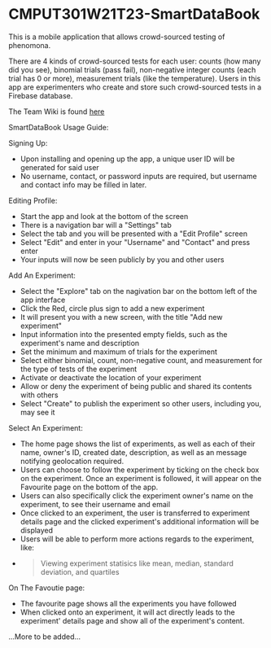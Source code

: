 # CMPUT301W21T23-SmartDataBook

This is a mobile application that allows crowd-sourced testing of phenomona. <br/>

There are 4 kinds of crowd-sourced tests for each user: counts (how many did you see), binomial trials (pass fail), non-negative integer counts (each trial has 0 or more), measurement trials (like the temperature). Users in this app are experimenters who create and store such crowd-sourced tests in a Firebase database. <br/>

The Team Wiki is found [here](https://github.com/CMPUT301W21T23/CMPUT301W21T23-SmartDataBook/wiki)

SmartDataBook Usage Guide:

Signing Up:
  - Upon installing and opening up the app, a unique user ID will be generated for said user
  - No username, contact, or password inputs are required, but username and contact info may be filled in later.

Editing Profile:
  - Start the app and look at the bottom of the screen
  - There is a navigation bar will a "Settings" tab
  - Select the tab and you will be presented with a "Edit Profile" screen
  - Select "Edit" and enter in your "Username" and "Contact" and press enter
  - Your inputs will now be seen publicly by you and other users

Add An Experiment:
  - Select the "Explore" tab on the nagivation bar on the bottom left of the app interface
  - Click the Red, circle plus sign to add a new experiment
  - It will present you with a new screen, with the title "Add new experiment"
  - Input information into the presented empty fields, such as the experiment's name and description
  - Set the minimum and maximum of trials for the experiment
  - Select either binomial, count, non-negative count, and measurement for the type of tests of the experiment
  - Activate or deactivate the location of your experiment
  - Allow or deny the experiment of being public and shared its contents with others
  - Select "Create" to publish the experiment so other users, including you, may see it

Select An Experiment:
  - The home page shows the list of experiments, as well as each of their name, owner's ID, created date, description, as well as an message notifying geolocation required.
  - Users can choose to follow the experiment by ticking on the check box on the experiment. Once an experiment is followed, it will appear on the Favourite page on the bottom of the app.
  - Users can also specifically click the experiment owner's name on the experiment, to see their username and email
  - Once clicked to an experiment, the user is transferred to experiment details page and the clicked experiment's additional information will be displayed
  - Users will be able to perform more actions regards to the experiment, like: 
  - >Viewing experiment statisics like mean, median, standard deviation, and quartiles

On The Favoutie page:
  - The favourite page shows all the experiments you have followed
  - When clicked onto an experiment, it will act directly leads to the experiment' details page and show all of the experiment's content.

...More to be added...
